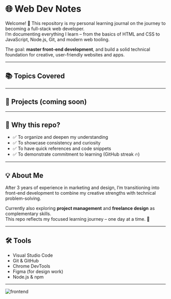 # 🌐 Web Dev Notes

Welcome! 👋 This repository is my personal learning journal on the journey to becoming a full-stack web developer.  
I’m documenting everything I learn – from the basics of HTML and CSS to JavaScript, Node.js, Git, and modern web tooling.

The goal: **master front-end development**, and build a solid technical foundation for creative, user-friendly websites and apps.

---

## 📚 Topics Covered

---

## 🚀 Projects (coming soon)

---

## 🧠 Why this repo?

- ✅ To organize and deepen my understanding
- ✅ To showcase consistency and curiosity
- ✅ To have quick references and code snippets
- ✅ To demonstrate commitment to learning (GitHub streak 🔥)

---

## 💡 About Me

After 3 years of experience in marketing and design, I’m transitioning into front-end development to combine my creative strengths with technical problem-solving.

Currently also exploring **project management** and **freelance design** as complementary skills.  
This repo reflects my focused learning journey – one day at a time. 🎯

---

## 🛠 Tools

- Visual Studio Code
- Git & GitHub
- Chrome DevTools
- Figma (for design work)
- Node.js & npm

---
![frontend](https://github.com/user-attachments/assets/dba47cf1-4fef-41b4-96f0-402860176765)


